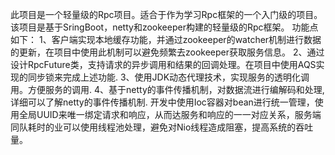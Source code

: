 此项目是一个轻量级的Rpc项目。适合于作为学习Rpc框架的一个入门级的项目。该项目是基于SringBoot，netty和zookeeper构建的轻量级的Rpc框架。
功能点如下：
1、客户端实现本地缓存功能，并通过zookeeper的watcher机制进行数据的更新，在项目中使用此机制可以避免频繁去zookeeper获取服务信息。
2、通过设计RpcFuture类，支持请求的异步调用和结果的回调处理。在项目中使用AQS实现的同步锁来完成上述功能.
3、使用JDK动态代理技术，实现服务的透明化调用。方便服务的调用.
4、基于netty的事件传播机制，对数据流进行编解码和处理,详细可以了解netty的事件传播机制.
开发中使用Ioc容器对bean进行统一管理，使用全局UUID来唯一绑定请求和响应，从而达服务和响应的一一对应关系，服务端同队耗时的业可以使用线程池处理，避免对Nio线程造成阻塞，提高系统的吞吐量。
